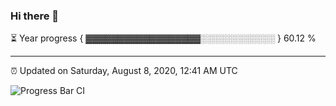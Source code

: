 ### Hi there 👋

⏳ Year progress { ▓▓▓▓▓▓▓▓▓▓▓▓▓▓▓▓▓▓░░░░░░░░░░░░ } 60.12 %

---

⏰ Updated on Saturday, August 8, 2020, 12:41 AM UTC

![Progress Bar CI](https://github.com/arthurbuhl/arthurbuhl/workflows/Progress%20Bar%20CI/badge.svg)
